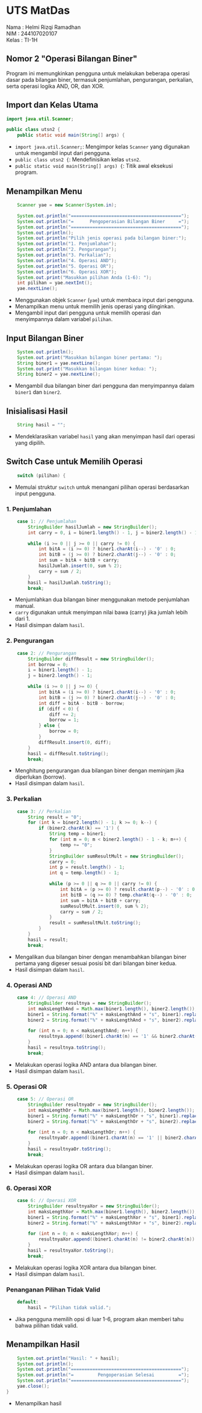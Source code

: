 # UTS MatDas

Nama    : Helmi Rizqi Ramadhan  
NIM     : 244107020107  
Kelas   : TI-1H


## Nomor 2 "Operasi Bilangan  Biner"

Program ini memungkinkan pengguna untuk melakukan beberapa operasi dasar pada bilangan biner, termasuk penjumlahan, pengurangan, perkalian, serta operasi logika AND, OR, dan XOR.

## Import dan Kelas Utama

```java
import java.util.Scanner;

public class utsn2 {
    public static void main(String[] args) {
```
- `import java.util.Scanner;`: Mengimpor kelas `Scanner` yang digunakan untuk mengambil input dari pengguna.
- `public class utsn2 {`: Mendefinisikan kelas `utsn2`.
- `public static void main(String[] args) {`: Titik awal eksekusi program.

## Menampilkan Menu

```java
    Scanner yae = new Scanner(System.in);

    System.out.println("=========================================");
    System.out.println("=      Pengoperasian Bilangan Biner     =");
    System.out.println("=========================================");
    System.out.println();
    System.out.println("Pilih jenis operasi pada bilangan biner:");
    System.out.println("1. Penjumlahan");
    System.out.println("2. Pengurangan");
    System.out.println("3. Perkalian");
    System.out.println("4. Operasi AND");
    System.out.println("5. Operasi OR");
    System.out.println("6. Operasi XOR");
    System.out.print("Masukkan pilihan Anda (1-6): ");
    int pilihan = yae.nextInt();
    yae.nextLine();
```
- Menggunakan objek `Scanner` (`yae`) untuk membaca input dari pengguna.
- Menampilkan menu untuk memilih jenis operasi yang diinginkan.
- Mengambil input dari pengguna untuk memilih operasi dan menyimpannya dalam variabel `pilihan`.

## Input Bilangan Biner

```java
    System.out.println();
    System.out.print("Masukkan bilangan biner pertama: ");
    String biner1 = yae.nextLine();
    System.out.print("Masukkan bilangan biner kedua: ");
    String biner2 = yae.nextLine();
```
- Mengambil dua bilangan biner dari pengguna dan menyimpannya dalam `biner1` dan `biner2`.

## Inisialisasi Hasil

```java
    String hasil = "";
```
- Mendeklarasikan variabel `hasil` yang akan menyimpan hasil dari operasi yang dipilih.

## Switch Case untuk Memilih Operasi

```java
    switch (pilihan) {
```
- Memulai struktur `switch` untuk menangani pilihan operasi berdasarkan input pengguna.

### 1. Penjumlahan

```java
    case 1: // Penjumlahan
        StringBuilder hasilJumlah = new StringBuilder();
        int carry = 0, i = biner1.length() - 1, j = biner2.length() - 1;

        while (i >= 0 || j >= 0 || carry != 0) {
            int bitA = (i >= 0) ? biner1.charAt(i--) - '0' : 0;
            int bitB = (j >= 0) ? biner2.charAt(j--) - '0' : 0;
            int sum = bitA + bitB + carry;
            hasilJumlah.insert(0, sum % 2);
            carry = sum / 2;
        }
        hasil = hasilJumlah.toString();
        break;
```
- Menjumlahkan dua bilangan biner menggunakan metode penjumlahan manual.
- `carry` digunakan untuk menyimpan nilai bawa (carry) jika jumlah lebih dari 1.
- Hasil disimpan dalam `hasil`.

### 2. Pengurangan

```java
    case 2: // Pengurangan
        StringBuilder diffResult = new StringBuilder();
        int borrow = 0;
        i = biner1.length() - 1;
        j = biner2.length() - 1;

        while (i >= 0 || j >= 0) {
            int bitA = (i >= 0) ? biner1.charAt(i--) - '0' : 0;
            int bitB = (j >= 0) ? biner2.charAt(j--) - '0' : 0;
            int diff = bitA - bitB - borrow;
            if (diff < 0) {
                diff += 2;
                borrow = 1;
            } else {
                borrow = 0;
            }
            diffResult.insert(0, diff);
        }
        hasil = diffResult.toString();
        break;
```
- Menghitung pengurangan dua bilangan biner dengan meminjam jika diperlukan (borrow).
- Hasil disimpan dalam `hasil`.

### 3. Perkalian

```java
    case 3: // Perkalian
        String result = "0";
        for (int k = biner2.length() - 1; k >= 0; k--) {
            if (biner2.charAt(k) == '1') {
                String temp = biner1;
                for (int m = 0; m < biner2.length() - 1 - k; m++) {
                    temp += "0";
                }
                StringBuilder sumResultMult = new StringBuilder();
                carry = 0;
                int p = result.length() - 1;
                int q = temp.length() - 1;

                while (p >= 0 || q >= 0 || carry != 0) {
                    int bitA = (p >= 0) ? result.charAt(p--) - '0' : 0;
                    int bitB = (q >= 0) ? temp.charAt(q--) - '0' : 0;
                    int sum = bitA + bitB + carry;
                    sumResultMult.insert(0, sum % 2);
                    carry = sum / 2;
                }
                result = sumResultMult.toString();
            }
        }
        hasil = result;
        break;
```
- Mengalikan dua bilangan biner dengan menambahkan bilangan biner pertama yang digeser sesuai posisi bit dari bilangan biner kedua.
- Hasil disimpan dalam `hasil`.

### 4. Operasi AND

```java
    case 4: // Operasi AND
        StringBuilder resultnya = new StringBuilder();
        int maksLengthAnd = Math.max(biner1.length(), biner2.length());
        biner1 = String.format("%" + maksLengthAnd + "s", biner1).replace(' ', '0');
        biner2 = String.format("%" + maksLengthAnd + "s", biner2).replace(' ', '0');

        for (int n = 0; n < maksLengthAnd; n++) {
            resultnya.append((biner1.charAt(n) == '1' && biner2.charAt(n) == '1') ? "1" : "0");
        }
        hasil = resultnya.toString();
        break;
```
- Melakukan operasi logika AND antara dua bilangan biner.
- Hasil disimpan dalam `hasil`.

### 5. Operasi OR

```java
    case 5: // Operasi OR
        StringBuilder resultnyaOr = new StringBuilder();
        int maksLengthOr = Math.max(biner1.length(), biner2.length());
        biner1 = String.format("%" + maksLengthOr + "s", biner1).replace(' ', '0');
        biner2 = String.format("%" + maksLengthOr + "s", biner2).replace(' ', '0');

        for (int n = 0; n < maksLengthOr; n++) {
            resultnyaOr.append((biner1.charAt(n) == '1' || biner2.charAt(n) == '1') ? "1" : "0");
        }
        hasil = resultnyaOr.toString();
        break;
```
- Melakukan operasi logika OR antara dua bilangan biner.
- Hasil disimpan dalam `hasil`.

### 6. Operasi XOR

```java
    case 6: // Operasi XOR
        StringBuilder resultnyaXor = new StringBuilder();
        int maksLengthXor = Math.max(biner1.length(), biner2.length());
        biner1 = String.format("%" + maksLengthXor + "s", biner1).replace(' ', '0');
        biner2 = String.format("%" + maksLengthXor + "s", biner2).replace(' ', '0');

        for (int n = 0; n < maksLengthXor; n++) {
            resultnyaXor.append((biner1.charAt(n) != biner2.charAt(n)) ? "1" : "0");
        }
        hasil = resultnyaXor.toString();
        break;
```
- Melakukan operasi logika XOR antara dua bilangan biner.
- Hasil disimpan dalam `hasil`.

### Penanganan Pilihan Tidak Valid

```java
    default:
        hasil = "Pilihan tidak valid.";
```
- Jika pengguna memilih opsi di luar 1-6, program akan memberi tahu bahwa pilihan tidak valid.

## Menampilkan Hasil

```java
    System.out.println("Hasil: " + hasil);
    System.out.println();
    System.out.println("=========================================");
    System.out.println("=         Pengoperasian Selesai         =");
    System.out.println("=========================================");
    yae.close();
}
```
- Menampilkan hasil
